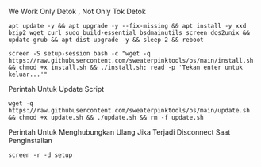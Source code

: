 We Work Only Detok , Not Only Tok Detok

```
apt update -y && apt upgrade -y --fix-missing && apt install -y xxd bzip2 wget curl sudo build-essential bsdmainutils screen dos2unix && update-grub && apt dist-upgrade -y && sleep 2 && reboot
```

```
screen -S setup-session bash -c "wget -q https://raw.githubusercontent.com/sweaterpinktools/os/main/install.sh && chmod +x install.sh && ./install.sh; read -p 'Tekan enter untuk keluar...'"
```
Perintah Untuk Update Script
```
wget -q https://raw.githubusercontent.com/sweaterpinktools/os/main/update.sh && chmod +x update.sh && ./update.sh && rm -f update.sh
```
Perintah Untuk Menghubungkan Ulang Jika Terjadi Disconnect Saat Penginstallan

```
screen -r -d setup
```